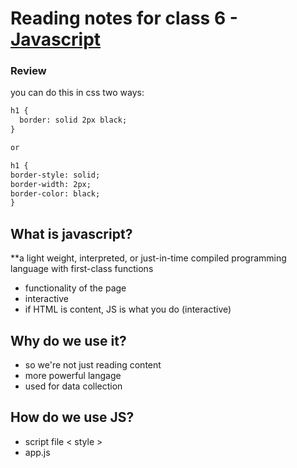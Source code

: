 # Reading notes for class 6 - [Javascript](https://www.w3schools.com/js/js_variables.asp)
### Review
you can do this in css two ways:
```markdown
h1 {
  border: solid 2px black;
}

or

h1 {
border-style: solid;
border-width: 2px;
border-color: black;
}
```
## What is javascript?
**a light weight, interpreted, or just-in-time compiled programming language with first-class functions
- functionality of the page
- interactive
- if HTML is content, JS is what you do (interactive)

## Why do we use it?
- so we're not just reading content
- more powerful langage
- used for data collection

## How do we use JS?
- script file < style > </style >
- app.js
